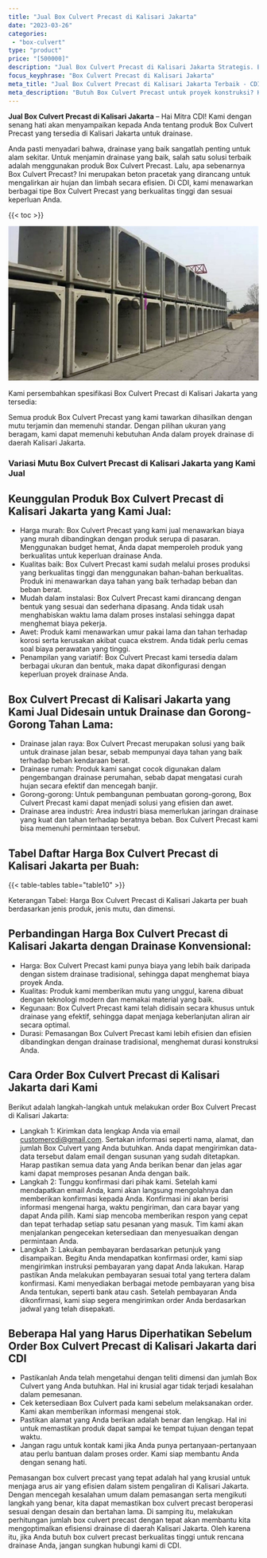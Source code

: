 ```yaml
---
title: "Jual Box Culvert Precast di Kalisari Jakarta"
date: "2023-03-26"
categories:
 - "box-culvert"
type: "product"
price: "[500000]"
description: "Jual Box Culvert Precast di Kalisari Jakarta Strategis. Box Culvert Precast ini merupakan pilihan prima dalam proyek pembangunan sebagai bahan infrastruktur yang handal dan unggul. Konsultasikan kebutuhan Anda sekarang."
focus_keyphrase: "Box Culvert Precast di Kalisari Jakarta"
meta_title: "Jual Box Culvert Precast di Kalisari Jakarta Terbaik - CDI"
meta_description: "Butuh Box Culvert Precast untuk proyek konstruksi? Kami adalah solusi tepat dengan solusi terbaik. Segera hubungi kami."
---
```


**Jual Box Culvert Precast di Kalisari Jakarta** – Hai Mitra CDI! Kami dengan senang hati akan menyampaikan kepada Anda tentang produk Box Culvert Precast yang tersedia di Kalisari Jakarta untuk drainase.

Anda pasti menyadari bahwa, drainase yang baik sangatlah penting untuk alam sekitar. Untuk menjamin drainase yang baik, salah satu solusi terbaik adalah menggunakan produk Box Culvert Precast. Lalu, apa sebenarnya Box Culvert Precast? Ini merupakan beton pracetak yang dirancang untuk mengalirkan air hujan dan limbah secara efisien. Di CDI, kami menawarkan berbagai tipe Box Culvert Precast yang berkualitas tinggi dan sesuai keperluan Anda.

{{< toc >}}

![Jual Box Culvert Precast di Kalisari Jakarta](/images/box-culvert/box-culvert-20.jpg)

Kami persembahkan spesifikasi Box Culvert Precast di Kalisari Jakarta yang tersedia:

Semua produk Box Culvert Precast yang kami tawarkan dihasilkan dengan mutu terjamin dan memenuhi standar. Dengan pilihan ukuran yang beragam, kami dapat memenuhi kebutuhan Anda dalam proyek drainase di daerah Kalisari Jakarta.

### Variasi Mutu Box Culvert Precast di Kalisari Jakarta yang Kami Jual 

## Keunggulan Produk Box Culvert Precast di Kalisari Jakarta yang Kami Jual:

*   Harga murah: Box Culvert Precast yang kami jual menawarkan biaya yang murah dibandingkan dengan produk serupa di pasaran. Menggunakan budget hemat, Anda dapat memperoleh produk yang berkualitas untuk keperluan drainase Anda.
*   Kualitas baik: Box Culvert Precast kami sudah melalui proses produksi yang berkualitas tinggi dan menggunakan bahan-bahan berkualitas. Produk ini menawarkan daya tahan yang baik terhadap beban dan beban berat.
*   Mudah dalam instalasi: Box Culvert Precast kami dirancang dengan bentuk yang sesuai dan sederhana dipasang. Anda tidak usah menghabiskan waktu lama dalam proses instalasi sehingga dapat menghemat biaya pekerja.
*   Awet: Produk kami menawarkan umur pakai lama dan tahan terhadap korosi serta kerusakan akibat cuaca ekstrem. Anda tidak perlu cemas soal biaya perawatan yang tinggi.
*   Penampilan yang variatif: Box Culvert Precast kami tersedia dalam berbagai ukuran dan bentuk, maka dapat dikonfigurasi dengan keperluan proyek drainase Anda.

## Box Culvert Precast di Kalisari Jakarta yang Kami Jual Didesain untuk Drainase dan Gorong-Gorong Tahan Lama:

*   Drainase jalan raya: Box Culvert Precast merupakan solusi yang baik untuk drainase jalan besar, sebab mempunyai daya tahan yang baik terhadap beban kendaraan berat.
*   Drainase rumah: Produk kami sangat cocok digunakan dalam pengembangan drainase perumahan, sebab dapat mengatasi curah hujan secara efektif dan mencegah banjir.
*   Gorong-gorong: Untuk pembangunan pembuatan gorong-gorong, Box Culvert Precast kami dapat menjadi solusi yang efisien dan awet.
*   Drainase area industri: Area industri biasa memerlukan jaringan drainase yang kuat dan tahan terhadap beratnya beban. Box Culvert Precast kami bisa memenuhi permintaan tersebut.

## Tabel Daftar Harga Box Culvert Precast di Kalisari Jakarta per Buah:

{{< table-tables table="table10" >}}

Keterangan Tabel: Harga Box Culvert Precast di Kalisari Jakarta per buah berdasarkan jenis produk, jenis mutu, dan dimensi.

## Perbandingan Harga Box Culvert Precast di Kalisari Jakarta dengan Drainase Konvensional:

*   Harga: Box Culvert Precast kami punya biaya yang lebih baik daripada dengan sistem drainase tradisional, sehingga dapat menghemat biaya proyek Anda.
*   Kualitas: Produk kami memberikan mutu yang unggul, karena dibuat dengan teknologi modern dan memakai material yang baik.
*   Kegunaan: Box Culvert Precast kami telah didisain secara khusus untuk drainase yang efektif, sehingga dapat menjaga keberlanjutan aliran air secara optimal.
*   Durasi: Pemasangan Box Culvert Precast kami lebih efisien dan efisien dibandingkan dengan drainase tradisional, menghemat durasi konstruksi Anda.

## Cara Order Box Culvert Precast di Kalisari Jakarta dari Kami

Berikut adalah langkah-langkah untuk melakukan order Box Culvert Precast di Kalisari Jakarta:

*   Langkah 1: Kirimkan data lengkap Anda via email customercdi@gmail.com. Sertakan informasi seperti nama, alamat, dan jumlah Box Culvert yang Anda butuhkan.
Anda dapat mengirimkan data-data tersebut dalam email dengan susunan yang sudah ditetapkan. Harap pastikan semua data yang Anda berikan benar dan jelas agar kami dapat memproses pesanan Anda dengan baik.
*   Langkah 2: Tunggu konfirmasi dari pihak kami. Setelah kami mendapatkan email Anda, kami akan langsung mengolahnya dan memberikan konfirmasi kepada Anda. Konfirmasi ini akan berisi informasi mengenai harga, waktu pengiriman, dan cara bayar yang dapat Anda pilih.
Kami siap mencoba memberikan respon yang cepat dan tepat terhadap setiap satu pesanan yang masuk. Tim kami akan menjalankan pengecekan ketersediaan dan menyesuaikan dengan permintaan Anda.
*   Langkah 3: Lakukan pembayaran berdasarkan petunjuk yang disampaikan. Begitu Anda mendapatkan konfirmasi order, kami siap mengirimkan instruksi pembayaran yang dapat Anda lakukan. Harap pastikan Anda melakukan pembayaran sesuai total yang tertera dalam konfirmasi.
Kami menyediakan berbagai metode pembayaran yang bisa Anda tentukan, seperti bank atau cash. Setelah pembayaran Anda dikonfirmasi, kami siap segera mengirimkan order Anda berdasarkan jadwal yang telah disepakati.

## Beberapa Hal yang Harus Diperhatikan Sebelum Order Box Culvert Precast di Kalisari Jakarta dari CDI

*   Pastikanlah Anda telah mengetahui dengan teliti dimensi dan jumlah Box Culvert yang Anda butuhkan. Hal ini krusial agar tidak terjadi kesalahan dalam pemesanan.
*   Cek ketersediaan Box Culvert pada kami sebelum melaksanakan order. Kami akan memberikan informasi mengenai stok.
*   Pastikan alamat yang Anda berikan adalah benar dan lengkap. Hal ini untuk memastikan produk dapat sampai ke tempat tujuan dengan tepat waktu.
*   Jangan ragu untuk kontak kami jika Anda punya pertanyaan-pertanyaan atau perlu bantuan dalam proses order. Kami siap membantu Anda dengan senang hati.

Pemasangan box culvert precast yang tepat adalah hal yang krusial untuk menjaga arus air yang efisien dalam sistem pengaliran di Kalisari Jakarta. Dengan mencegah kesalahan umum dalam pemasangan serta mengikuti langkah yang benar, kita dapat memastikan box culvert precast beroperasi sesuai dengan desain dan bertahan lama. Di samping itu, melakukan perhitungan jumlah box culvert precast dengan tepat akan membantu kita mengoptimalkan efisiensi drainase di daerah Kalisari Jakarta. Oleh karena itu, jika Anda butuh box culvert precast berkualitas tinggi untuk rencana drainase Anda, jangan sungkan hubungi kami di CDI.